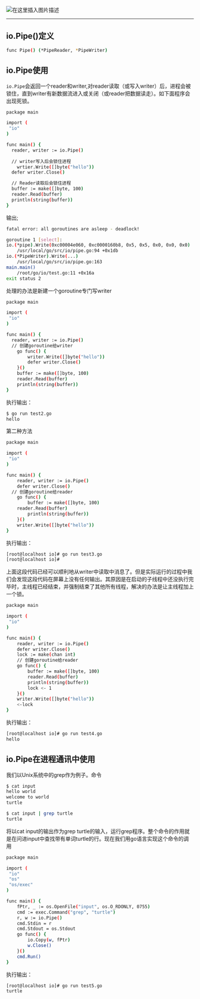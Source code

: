 ![在这里插入图片描述](https://i-blog.csdnimg.cn/blog_migrate/228c66bbd565f519db9a2d91d1f8af18.png#pic_center)

-----

## io.Pipe()定义

```bash
func Pipe() (*PipeReader, *PipeWriter)
```
## io.Pipe使用
`io.Pipe`会返回一个reader和writer,对reader读取（或写入writer）后，进程会被锁住，直到writer有新数据流进入或关闭（或reader把数据读走）。如下面程序会出现死锁。

```bash
package main

import (
 "io"
)

func main() {
  reader, writer := io.Pipe()
  
  // writer写入后会锁住进程
	wrtier.Write([]byte("hello"))
  defer writer.Close()

  // Reader读取后会锁住进程
  buffer := make([]byte, 100)
  reader.Read(buffer)
  println(string(buffer))
}
```
输出;

```bash
fatal error: all goroutines are asleep - deadlock!

goroutine 1 [select]:
io.(*pipe).Write(0xc00004e060, 0xc0000160b8, 0x5, 0x5, 0x0, 0x0, 0x0)
	/usr/local/go/src/io/pipe.go:94 +0x1db
io.(*PipeWriter).Write(...)
	/usr/local/go/src/io/pipe.go:163
main.main()
	/root/go/io/test.go:11 +0x16a
exit status 2
```

处理的办法是新建一个goroutine专门写writer

```bash
package main

import (
 "io"
)

func main() {
  reader, writer := io.Pipe()
  // 创建goroutine给writer
	go func() {
		writer.Write([]byte("hello"))
		defer writer.Close()
	}()
	buffer := make([]byte, 100)
	reader.Read(buffer)
	println(string(buffer))
}
```
执行输出：

```bash
$ go run test2.go
hello
```
第二种方法

```bash
package main

import (
 "io"
)

func main() {
	reader, writer := io.Pipe()
	defer writer.Close()
  // 创建goroutine给reader
	go func() {
		buffer := make([]byte, 100)
    reader.Read(buffer)
		println(string(buffer))
	}()
	writer.Write([]byte("hello"))
}
```

执行输出：

```bash
[root@localhost io]# go run test3.go 
[root@localhost io]# 
```
上面这段代码已经可以顺利地从writer中读取中消息了。但是实际运行的过程中我们会发现这段代码在屏幕上没有任何输出。其原因是在启动的子线程中还没执行完毕时，主线程已经结束，并强制结束了其他所有线程，解决的办法是让主线程加上一个锁。

```bash
package main

import (
 "io"
)

func main() {
	reader, writer := io.Pipe()
	defer writer.Close()
	lock := make(chan int)
	// 创建goroutine给reader
	go func() {
		buffer := make([]byte, 100)
		reader.Read(buffer)
		println(string(buffer))
		lock <- 1
	}()
	writer.Write([]byte("hello"))
	<-lock
}
```
执行输出：

```bash
[root@localhost io]# go run test4.go
hello
```
## io.Pipe在进程通讯中使用
我们以Unix系统中的grep作为例子。命令

```bash
$ cat input 
hello world
welcome to world
turtle 
```

```bash
$ cat input | grep turtle
turtle
```

将以cat input的输出作为grep turtle的输入，运行grep程序。整个命令的作用就是在问进input中查找带有单词turtle的行。现在我们用go语言实现这个命令的调用

```bash
package main

import (
 "io"
 "os"
 "os/exec"
)

func main() {
	fPtr, _ := os.OpenFile("input", os.O_RDONLY, 0755)
	cmd := exec.Command("grep", "turtle")
	r, w := io.Pipe()
	cmd.Stdin = r
	cmd.Stdout = os.Stdout
	go func() {
		io.Copy(w, fPtr)
		w.Close()
	}()
	cmd.Run()
}
```
执行输出：

```bash
[root@localhost io]# go run test5.go 
turtle
```

